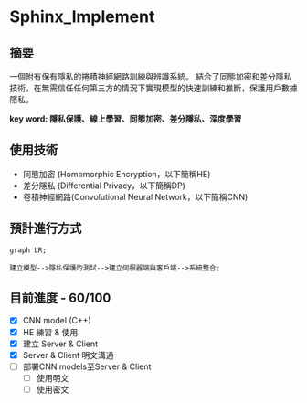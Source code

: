 # Sphinx_Implement

## 摘要

一個附有保有隱私的捲積神經網路訓練與辨識系統。
結合了同態加密和差分隱私技術，在無需信任任何第三方的情況下實現模型的快速訓練和推斷，保護用戶數據隱私。

**key word: 隱私保護、線上學習、同態加密、差分隱私、深度學習**

## 使用技術
- 同態加密 (Homomorphic Encryption，以下簡稱HE)
- 差分隱私 (Differential Privacy，以下簡稱DP)
- 卷積神經網路(Convolutional Neural Network，以下簡稱CNN)

## 預計進行方式
```mermaid
graph LR;

建立模型-->隱私保護的測試-->建立伺服器端與客戶端-->系統整合;
```

## 目前進度 - 60/100
- [x] CNN model (C++)
- [x] HE 練習 & 使用
- [x] 建立 Server & Client
- [x] Server & Client 明文溝通
- [ ] 部署CNN models至Server & Client
    - [ ] 使用明文
    - [ ] 使用密文